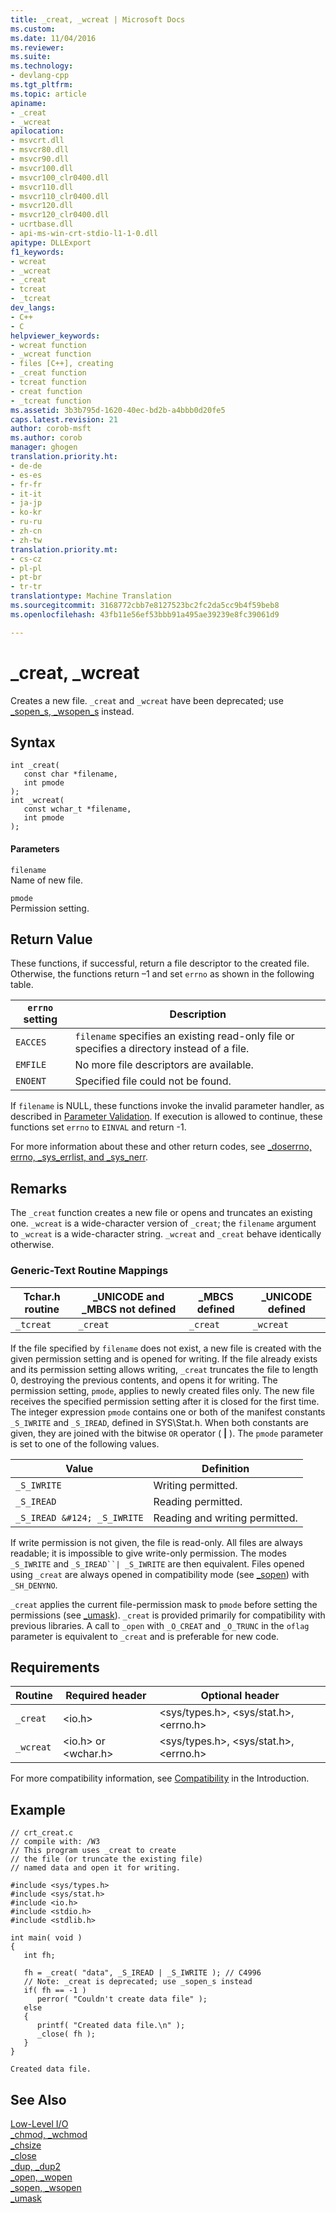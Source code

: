 ```yaml
---
title: _creat, _wcreat | Microsoft Docs
ms.custom: 
ms.date: 11/04/2016
ms.reviewer: 
ms.suite: 
ms.technology:
- devlang-cpp
ms.tgt_pltfrm: 
ms.topic: article
apiname:
- _creat
- _wcreat
apilocation:
- msvcrt.dll
- msvcr80.dll
- msvcr90.dll
- msvcr100.dll
- msvcr100_clr0400.dll
- msvcr110.dll
- msvcr110_clr0400.dll
- msvcr120.dll
- msvcr120_clr0400.dll
- ucrtbase.dll
- api-ms-win-crt-stdio-l1-1-0.dll
apitype: DLLExport
f1_keywords:
- wcreat
- _wcreat
- _creat
- tcreat
- _tcreat
dev_langs:
- C++
- C
helpviewer_keywords:
- wcreat function
- _wcreat function
- files [C++], creating
- _creat function
- tcreat function
- creat function
- _tcreat function
ms.assetid: 3b3b795d-1620-40ec-bd2b-a4bbb0d20fe5
caps.latest.revision: 21
author: corob-msft
ms.author: corob
manager: ghogen
translation.priority.ht:
- de-de
- es-es
- fr-fr
- it-it
- ja-jp
- ko-kr
- ru-ru
- zh-cn
- zh-tw
translation.priority.mt:
- cs-cz
- pl-pl
- pt-br
- tr-tr
translationtype: Machine Translation
ms.sourcegitcommit: 3168772cbb7e8127523bc2fc2da5cc9b4f59beb8
ms.openlocfilehash: 43fb11e56ef53bbb91a495ae39239e8fc39061d9

---
```

# _creat, _wcreat
Creates a new file. `_creat` and `_wcreat` have been deprecated; use [_sopen_s, _wsopen_s](../../c-runtime-library/reference/sopen-s-wsopen-s.md) instead.  
  
## Syntax  
  
```  
int _creat(   
   const char *filename,  
   int pmode   
);  
int _wcreat(   
   const wchar_t *filename,  
   int pmode   
);  
```  
  
#### Parameters  
 `filename`  
 Name of new file.  
  
 `pmode`  
 Permission setting.  
  
## Return Value  
 These functions, if successful, return a file descriptor to the created file. Otherwise, the functions return –1 and set `errno` as shown in the following table.  
  
|`errno` setting|Description|  
|---------------------|-----------------|  
|`EACCES`|`filename` specifies an existing read-only file or specifies a directory instead of a file.|  
|`EMFILE`|No more file descriptors are available.|  
|`ENOENT`|Specified file could not be found.|  
  
 If `filename` is NULL, these functions invoke the invalid parameter handler, as described in [Parameter Validation](../../c-runtime-library/parameter-validation.md). If execution is allowed to continue, these functions set `errno` to `EINVAL` and return -1.  
  
 For more information about these and other return codes, see [_doserrno, errno, _sys_errlist, and _sys_nerr](../../c-runtime-library/errno-doserrno-sys-errlist-and-sys-nerr.md).  
  
## Remarks  
 The `_creat` function creates a new file or opens and truncates an existing one. `_wcreat` is a wide-character version of `_creat`; the `filename` argument to `_wcreat` is a wide-character string. `_wcreat` and `_creat` behave identically otherwise.  
  
### Generic-Text Routine Mappings  
  
|Tchar.h routine|_UNICODE and _MBCS not defined|_MBCS defined|_UNICODE defined|  
|---------------------|--------------------------------------|--------------------|-----------------------|  
|`_tcreat`|`_creat`|`_creat`|`_wcreat`|  
  
 If the file specified by `filename` does not exist, a new file is created with the given permission setting and is opened for writing. If the file already exists and its permission setting allows writing, `_creat` truncates the file to length 0, destroying the previous contents, and opens it for writing. The permission setting, `pmode`, applies to newly created files only. The new file receives the specified permission setting after it is closed for the first time. The integer expression `pmode` contains one or both of the manifest constants `_S_IWRITE` and `_S_IREAD`, defined in SYS\Stat.h. When both constants are given, they are joined with the bitwise `OR` operator ( **&#124;** ). The `pmode` parameter is set to one of the following values.  
  
|Value|Definition|  
|-----------|----------------|  
|`_S_IWRITE`|Writing permitted.|  
|`_S_IREAD`|Reading permitted.|  
|`_S_IREAD &#124; _S_IWRITE`|Reading and writing permitted.|  
  
 If write permission is not given, the file is read-only. All files are always readable; it is impossible to give write-only permission. The modes `_S_IWRITE` and `_S_IREAD``| _S_IWRITE` are then equivalent. Files opened using `_creat` are always opened in compatibility mode (see [_sopen](../../c-runtime-library/reference/sopen-wsopen.md)) with `_SH_DENYNO`.  
  
 `_creat` applies the current file-permission mask to `pmode` before setting the permissions (see [_umask](../../c-runtime-library/reference/umask.md)). `_creat` is provided primarily for compatibility with previous libraries. A call to `_open` with `_O_CREAT` and `_O_TRUNC` in the `oflag` parameter is equivalent to `_creat` and is preferable for new code.  
  
## Requirements  
  
|Routine|Required header|Optional header|  
|-------------|---------------------|---------------------|  
|`_creat`|\<io.h>|\<sys/types.h>, \<sys/stat.h>, \<errno.h>|  
|`_wcreat`|\<io.h> or \<wchar.h>|\<sys/types.h>, \<sys/stat.h>, \<errno.h>|  
  
 For more compatibility information, see [Compatibility](../../c-runtime-library/compatibility.md) in the Introduction.  
  
## Example  
  
```  
// crt_creat.c  
// compile with: /W3  
// This program uses _creat to create  
// the file (or truncate the existing file)  
// named data and open it for writing.  
  
#include <sys/types.h>  
#include <sys/stat.h>  
#include <io.h>  
#include <stdio.h>  
#include <stdlib.h>  
  
int main( void )  
{  
   int fh;  
  
   fh = _creat( "data", _S_IREAD | _S_IWRITE ); // C4996  
   // Note: _creat is deprecated; use _sopen_s instead  
   if( fh == -1 )  
      perror( "Couldn't create data file" );  
   else  
   {  
      printf( "Created data file.\n" );  
      _close( fh );  
   }  
}  
```  
  
```Output  
Created data file.  
```  
  
## See Also  
 [Low-Level I/O](../../c-runtime-library/low-level-i-o.md)   
 [_chmod, _wchmod](../../c-runtime-library/reference/chmod-wchmod.md)   
 [_chsize](../../c-runtime-library/reference/chsize.md)   
 [_close](../../c-runtime-library/reference/close.md)   
 [_dup, _dup2](../../c-runtime-library/reference/dup-dup2.md)   
 [_open, _wopen](../../c-runtime-library/reference/open-wopen.md)   
 [_sopen, _wsopen](../../c-runtime-library/reference/sopen-wsopen.md)   
 [_umask](../../c-runtime-library/reference/umask.md)


<!--HONumber=Jan17_HO1-->



